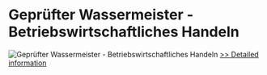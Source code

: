 # Geprüfter Wassermeister - Betriebswirtschaftliches Handeln
![Geprüfter Wassermeister - Betriebswirtschaftliches Handeln](https://mycommerce.akamaized.net/api/pimages/P300579741/BIG/300579741.JPG)
[>> Detailed information](https://secure.shareit.com/shareit/product.html?productid=300579741&affiliateid=200057808)
